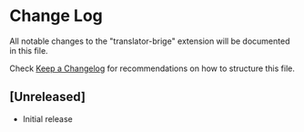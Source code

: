 # Change Log

All notable changes to the "translator-brige" extension will be documented in this file.

Check [Keep a Changelog](http://keepachangelog.com/) for recommendations on how to structure this file.

## [Unreleased]

- Initial release